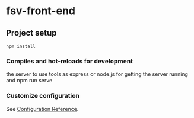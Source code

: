 # fsv-front-end

## Project setup
```
npm install
```

### Compiles and hot-reloads for development

the server to use tools as express or node.js for getting the server running and npm run serve

### Customize configuration
See [Configuration Reference](https://cli.vuejs.org/config/).
